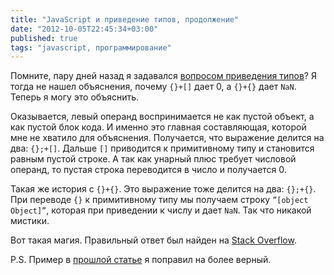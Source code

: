```yaml
---
title: "JavaScript и приведение типов, продолжение"
date: "2012-10-05T22:45:34+03:00"
published: true
tags: "javascript, программирование"
---
```


Помните, пару дней назад я задавался [вопросом приведения типов](/post/javascripttypecast/)? Я тогда не нашел объяснения,
почему `{}+[]` дает 0, a `{}+{}` дает `NaN`. Теперь я могу это объяснить.

Оказывается, левый операнд воспринимается не как пустой объект, а как пустой блок кода. И именно это главная
составляющая, которой мне не хватило для объяснения. Получается, что выражение делится на два: `{};+[]`. Дальше `[]`
приводится к примитивному типу и становится равным пустой строке. А так как унарный плюс требует числовой операнд, то
пустая строка переводится в число и получается 0.

Такая же история с `{}+{}`. Это выражение тоже делится на два: `{};+{}`. При переводе `{}` к примитивному типу мы
получаем строку `”[object Object]”`, которая при приведении к числу и дает `NaN`. Так что никакой мистики.

Вот такая магия. Правильный ответ был найден на
[Stack Overflow](http://stackoverflow.com/questions/9032856/what-is-the-explanation-for-these-bizarre-javascript-behaviours-mentioned-in-the).

P.S. Пример в [прошлой статье](/post/javascripttypecast/) я поправил на более верный.

